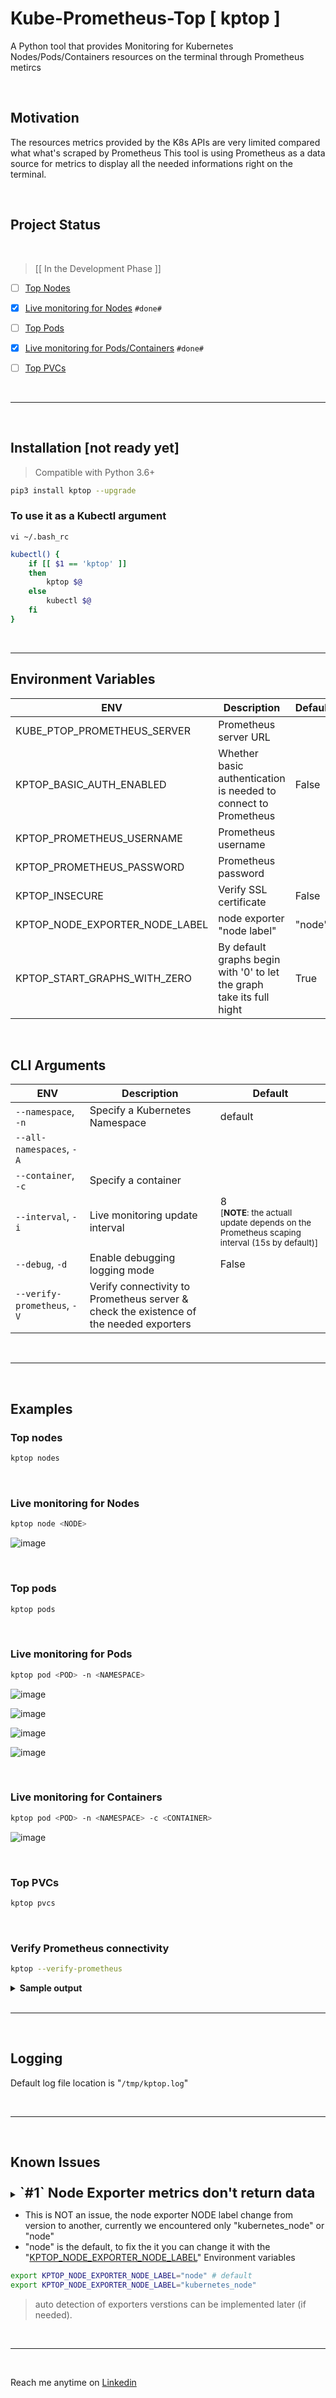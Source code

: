 # Kube-Prometheus-Top [ kptop ]

A Python tool that provides Monitoring for Kubernetes Nodes/Pods/Containers resources on the terminal through Prometheus metircs

<br>

## Motivation

The resources metrics provided by the K8s APIs are very limited compared what what's scraped by Prometheus
This tool is using Prometheus as a data source for metrics to display all the needed informations right on the terminal.

<br>

## Project Status
<br>

>  [[ In the Development Phase ]]
- [ ] [Top Nodes](#top_nodes)
- [x] [Live monitoring for Nodes](#monitor_node) `#done#`
- [ ] [Top Pods](#top_pods)
- [x] [Live monitoring for Pods/Containers](#monitor_pod) `#done#`
- [ ] [Top PVCs](#top_pvcs)


<br>

---

<br>

## Installation [not ready yet]
<a id=installation></a>

> Compatible with Python 3.6+

```bash
pip3 install kptop --upgrade
```

### To use it as a Kubectl argument

`vi ~/.bash_rc`

```bash
kubectl() {
    if [[ $1 == 'kptop' ]]
    then
        kptop $@
    else
        kubectl $@
    fi
}
```

<br>

---

## Environment Variables
<a id=env></a>

| ENV                            | Description                                                  | Default | Required |
| ------------------------------ | ------------------------------------------------------------ | ------- | -------- |
| KUBE_PTOP_PROMETHEUS_SERVER    | Prometheus server URL                                        |         | Yes      |
| KPTOP_BASIC_AUTH_ENABLED       | Whether basic authentication is needed to connect to Prometheus | False   | No       |
| KPTOP_PROMETHEUS_USERNAME      | Prometheus username                                          |         | No       |
| KPTOP_PROMETHEUS_PASSWORD      | Prometheus password                                          |         | No       |
| KPTOP_INSECURE                 | Verify SSL certificate                                       | False   | No       |
| KPTOP_NODE_EXPORTER_NODE_LABEL | node exporter "node label"                                   | "node"  | NO       |
| KPTOP_START_GRAPHS_WITH_ZERO   | By default graphs begin with '0'  to let the graph take its full hight | True    | NO       |



<br>

## CLI Arguments
<a id=cli></a>


| ENV                          | Description                                                  | Default |
| ---------------------------- | ------------------------------------------------------------ | ------- |
| `--namespace`,  `-n`         | Specify a Kubernetes Namespace                               | default |
| `--all-namespaces`,  `-A`    |                                                              |         |
| `--container`,  `-c`         | Specify a container                                          |         |
| `--interval`,  `-i`          | Live monitoring update interval                              | 8 <br> <sub>[**NOTE**: the actuall update depends on the Prometheus scaping interval (15s by default)]</sub>      |
| `--debug`,  `-d`             | Enable debugging logging mode                                | False   |
| `--verify-prometheus`,  `-V` | Verify connectivity to Prometheus server & check the existence of the needed exporters |         |



<br>

---

<br>

## Examples

### Top nodes
<a id=top_nodes></a>

```bash
kptop nodes
```

<br>


### Live monitoring for Nodes
<a id=monitor_node></a>

```bash
kptop node <NODE>
```


![image](https://user-images.githubusercontent.com/33789516/208190533-cb719cef-e76c-4c6d-8686-2f32edae15c6.png)



<br>

### Top pods
<a id=top_pods></a>

```bash
kptop pods
```

<br>

### Live monitoring for Pods
<a id=monitor_pod></a>

```bash
kptop pod <POD> -n <NAMESPACE>
```

![image](https://user-images.githubusercontent.com/33789516/208233405-f07bab04-896e-4d80-bed5-f92deae91e19.png)  

![image](https://user-images.githubusercontent.com/33789516/208233544-e51e1ec2-a4c9-4615-9f9f-32156937a18c.png)

![image](https://user-images.githubusercontent.com/33789516/208233652-ed26534f-f5f1-486f-a3df-87800ebc8b73.png)

![image](https://user-images.githubusercontent.com/33789516/208233865-9026acfa-ad64-475a-8337-8e8edab1fcb9.png)



<br>

### Live monitoring for Containers
<a id=monitor_container></a>

```bash
kptop pod <POD> -n <NAMESPACE> -c <CONTAINER>
```

![image](https://user-images.githubusercontent.com/33789516/208234009-e3656b8b-6fdb-4f72-bb87-15332c67e3d7.png)



<br>

### Top PVCs
<a id=top_pvcs></a>


```bash
kptop pvcs
```

<br>


### Verify Prometheus connectivity
<a id=verify_prometheus></a>

```bash
kptop --verify-prometheus
```

<details>
    <summary>
        <b style="font-size:14px" >Sample output</b>
    </summary>
    <br>

```bash 
Verifying Prometheus connection: Connected                     
{
  "connected": true,
  "status_code": 200,
  "reason": "",
  "fail_reason": ""
}

Verifying Prometheus Exporters:

* Node Exporter:  Found             
{
  "success": true,
  "fail_reason": "",
  "result": {
    "found_versions": {
      "1.3.1": "2"
    }
  }
}

* Kubernetes Exporter:  Found           
{
  "success": true,
  "fail_reason": "",
  "result": {
    "found_git_versions": {
      "v1.21.0": "3",
      "v1.21.14": "1"
    }
  }
}
```
    
</details>




<br>


---

<br>

## Logging

Default log file location is "`/tmp/kptop.log`"


<br>

---

<br>


## Known Issues


### 

<details>
    <summary>
        <b style="font-size:22px" >`#1` Node Exporter metrics don't return data</b>
    </summary>
    <br>
    
![image](https://user-images.githubusercontent.com/33789516/208234711-bf46a36b-db60-4fba-943c-792b68f721e6.png)
    
</details>




- This is NOT an issue, the node exporter NODE label change from version to another, currently we encountered only "kubernetes_node" or "node"
- "node" is the default, to fix the it you can change it with the "[KPTOP_NODE_EXPORTER_NODE_LABEL](#env)" Environment variables

```bash
export KPTOP_NODE_EXPORTER_NODE_LABEL="node" # default
export KPTOP_NODE_EXPORTER_NODE_LABEL="kubernetes_node"
```

> auto detection of exporters verstions can be implemented later (if needed).

<br>

---



<br>

Reach me anytime on [Linkedin](https://www.linkedin.com/in/eslam-gomaa/)

